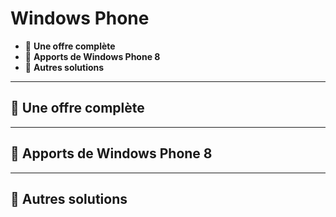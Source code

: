 # Windows Phone

*  🔖 **Une offre complète**
*  🔖 **Apports de Windows Phone 8**
*  🔖 **Autres solutions**

___

## 📑 Une offre complète

___

## 📑 Apports de Windows Phone 8

___

## 📑 Autres solutions